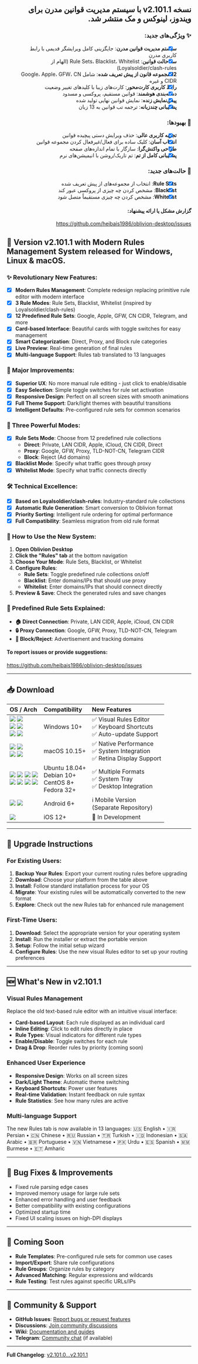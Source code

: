 <div dir="rtl">

## نسخه v2.101.1 با سیستم مدیریت قوانین مدرن برای ویندوز، لینوکس و مک منتشر شد.

### ✨ ویژگی‌های جدید:

- [x] **سیستم مدیریت قوانین مدرن**: جایگزینی کامل ویرایشگر قدیمی با رابط کاربری مدرن
- [x] **سه حالت قوانین**: Rule Sets، Blacklist، Whitelist (الهام از Loyalsoldier/clash-rules)
- [x] **12 مجموعه قانون از پیش تعریف شده**: شامل Google، Apple، GFW، CN CIDR و غیره
- [x] **رابط کاربری کارت‌محور**: کارت‌های زیبا با کلیدهای تغییر وضعیت
- [x] **دسته‌بندی هوشمند**: قوانین مستقیم، پروکسی و مسدود
- [x] **پیش‌نمایش زنده**: نمایش قوانین نهایی تولید شده
- [x] **پشتیبانی چندزبانه**: ترجمه تب قوانین به 13 زبان

### 🚀 بهبودها:

- [x] **تجربه کاربری عالی**: حذف ویرایش دستی پیچیده قوانین
- [x] **انتخاب آسان**: کلیک ساده برای فعال/غیرفعال کردن مجموعه قوانین
- [x] **طراحی واکنش‌گرا**: سازگار با تمام اندازه‌های صفحه
- [x] **پشتیبانی کامل از تم**: تم تاریک/روشن با انیمیشن‌های نرم

### 🎯 حالت‌های جدید:

- [x] **Rule Sets**: انتخاب از مجموعه‌های از پیش تعریف شده
- [x] **Blacklist**: مشخص کردن چه چیزی از پروکسی عبور کند
- [x] **Whitelist**: مشخص کردن چه چیزی مستقیماً متصل شود

#### گزارش مشکل یا ارائه پیشنهاد:

https://github.com/heibais1986/oblivion-desktop/issues

</div>

## 🎉 Version v2.101.1 with Modern Rules Management System released for Windows, Linux & macOS.

### ✨ Revolutionary New Features:

- [x] **Modern Rules Management**: Complete redesign replacing primitive rule editor with modern interface
- [x] **3 Rule Modes**: Rule Sets, Blacklist, Whitelist (inspired by Loyalsoldier/clash-rules)
- [x] **12 Predefined Rule Sets**: Google, Apple, GFW, CN CIDR, Telegram, and more
- [x] **Card-based Interface**: Beautiful cards with toggle switches for easy management
- [x] **Smart Categorization**: Direct, Proxy, and Block rule categories
- [x] **Live Preview**: Real-time generation of final rules
- [x] **Multi-language Support**: Rules tab translated to 13 languages

### 🚀 Major Improvements:

- [x] **Superior UX**: No more manual rule editing - just click to enable/disable
- [x] **Easy Selection**: Simple toggle switches for rule set activation
- [x] **Responsive Design**: Perfect on all screen sizes with smooth animations
- [x] **Full Theme Support**: Dark/light themes with beautiful transitions
- [x] **Intelligent Defaults**: Pre-configured rule sets for common scenarios

### 🎯 Three Powerful Modes:

- [x] **Rule Sets Mode**: Choose from 12 predefined rule collections
    - **Direct**: Private, LAN CIDR, Apple, iCloud, CN CIDR, Direct
    - **Proxy**: Google, GFW, Proxy, TLD-NOT-CN, Telegram CIDR
    - **Block**: Reject (Ad domains)
- [x] **Blacklist Mode**: Specify what traffic goes through proxy
- [x] **Whitelist Mode**: Specify what traffic connects directly

### 🛠️ Technical Excellence:

- [x] **Based on Loyalsoldier/clash-rules**: Industry-standard rule collections
- [x] **Automatic Rule Generation**: Smart conversion to Oblivion format
- [x] **Priority Sorting**: Intelligent rule ordering for optimal performance
- [x] **Full Compatibility**: Seamless migration from old rule format

### 📱 How to Use the New System:

1. **Open Oblivion Desktop**
2. **Click the "Rules" tab** at the bottom navigation
3. **Choose Your Mode**: Rule Sets, Blacklist, or Whitelist
4. **Configure Rules**:
    - **Rule Sets**: Toggle predefined rule collections on/off
    - **Blacklist**: Enter domains/IPs that should use proxy
    - **Whitelist**: Enter domains/IPs that should connect directly
5. **Preview & Save**: Check the generated rules and save changes

### 🎯 Predefined Rule Sets Explained:

- **🏠 Direct Connection**: Private, LAN CIDR, Apple, iCloud, CN CIDR
- **🔒 Proxy Connection**: Google, GFW, Proxy, TLD-NOT-CN, Telegram
- **🚫 Block/Reject**: Advertisement and tracking domains

#### To report issues or provide suggestions:

https://github.com/heibais1986/oblivion-desktop/issues

<hr />

## 📥 Download

<div align="left" id="download">
    <table>
        <thead align="left">
            <tr>
                <th>OS / Arch</th>
                <th>Compatibility</th>
                <th>New Features</th>
            </tr>
        </thead>
        <tbody align="left">
            <tr>
                <td>
                    <a href="https://github.com/heibais1986/oblivion-desktop/releases/download/v2.101.1/oblivion-desktop-win-x64.exe"><img src="https://img.shields.io/badge/Windows-Setup x64-0C88D8.svg?logo=gitforwindows"></a>
                    <a href="https://github.com/heibais1986/oblivion-desktop/releases/download/v2.101.1/oblivion-desktop-win-x64.zip"><img src="https://img.shields.io/badge/Windows-Portable x64-005AA8.svg?logo=gitforwindows"></a>
                    <br>
                    <a href="https://github.com/heibais1986/oblivion-desktop/releases/download/v2.101.1/oblivion-desktop-win-arm64.exe"><img src="https://img.shields.io/badge/Windows-Setup arm64-0C88D8.svg?logo=gitforwindows"></a>
                    <a href="https://github.com/heibais1986/oblivion-desktop/releases/download/v2.101.1/oblivion-desktop-win-arm64.zip"><img src="https://img.shields.io/badge/Windows-Portable arm64-005AA8.svg?logo=gitforwindows"></a>
                    <br>
                    <a href="https://github.com/heibais1986/oblivion-desktop/releases/download/v2.101.1/oblivion-desktop-win-ia32.exe"><img src="https://img.shields.io/badge/Windows-Setup x86-0C88D8.svg?logo=gitforwindows"></a>
                    <a href="https://github.com/heibais1986/oblivion-desktop/releases/download/v2.101.1/oblivion-desktop-win-ia32.zip"><img src="https://img.shields.io/badge/Windows-Portable x86-005AA8.svg?logo=gitforwindows"></a>
                </td>
                <td>
                    Windows 10+<br>
                </td>
                <td>
                    ✅ Visual Rules Editor<br>
                    ✅ Keyboard Shortcuts<br>
                    ✅ Auto-update Support
                </td>
            </tr>
            <tr>
                <td>
                    <a href="https://github.com/heibais1986/oblivion-desktop/releases/download/v2.101.1/oblivion-desktop-mac-arm64.dmg"><img src="https://img.shields.io/badge/macOS-DMG arm64-F0F0F1.svg?logo=apple"></a>
                    <a href="https://github.com/heibais1986/oblivion-desktop/releases/download/v2.101.1/oblivion-desktop-mac-arm64.zip"><img src="https://img.shields.io/badge/macOS-ZIP arm64-9e9e9e.svg?logo=apple" /></a><br>
                    <a href="https://github.com/heibais1986/oblivion-desktop/releases/download/v2.101.1/oblivion-desktop-mac-x64.dmg"><img src="https://img.shields.io/badge/macOS-DMG x64-F0F0F1.svg?logo=apple"></a>
                    <a href="https://github.com/heibais1986/oblivion-desktop/releases/download/v2.101.1/oblivion-desktop-mac-x64.zip"><img src="https://img.shields.io/badge/macOS-ZIP x64-9e9e9e.svg?logo=apple" /></a>
                </td>
                <td>macOS 10.15+</td>
                <td>
                    ✅ Native Performance<br>
                    ✅ System Integration<br>
                    ✅ Retina Display Support
                </td>
            </tr>
            <tr>
                <td>
                    <a href="https://github.com/heibais1986/oblivion-desktop/releases/download/v2.101.1/oblivion-desktop-linux-amd64.deb"><img src="https://img.shields.io/badge/Linux-DEB x64-DC470E.svg?logo=debian"></a>
                    <a href="https://github.com/heibais1986/oblivion-desktop/releases/download/v2.101.1/oblivion-desktop-linux-x86_64.rpm"><img src="https://img.shields.io/badge/Linux-RPM x64-01ABD2.svg?logo=redhat"></a>
                    <a href="https://github.com/heibais1986/oblivion-desktop/releases/download/v2.101.1/oblivion-desktop-linux-x64.tar.xz"><img src="https://img.shields.io/badge/Linux-tar.xz x64-EDC204.svg?logo=linux"></a>
                    <a href="https://github.com/heibais1986/oblivion-desktop/releases/download/v2.101.1/oblivion-desktop-linux-x86_64.AppImage"><img src="https://img.shields.io/badge/Linux-AppImage x64-bf7645.svg?logo=linux"></a>
                    <br>
                    <a href="https://github.com/heibais1986/oblivion-desktop/releases/download/v2.101.1/oblivion-desktop-linux-arm64.deb"><img src="https://img.shields.io/badge/Linux-DEB arm64-DC470E.svg?logo=debian"></a>
                    <a href="https://github.com/heibais1986/oblivion-desktop/releases/download/v2.101.1/oblivion-desktop-linux-aarch64.rpm"><img src="https://img.shields.io/badge/Linux-RPM arm64-01ABD2.svg?logo=redhat"></a>
                    <a href="https://github.com/heibais1986/oblivion-desktop/releases/download/v2.101.1/oblivion-desktop-linux-arm64.tar.xz"><img src="https://img.shields.io/badge/Linux-tar.xz arm64-EDC204.svg?logo=linux"></a>
                    <a href="https://github.com/heibais1986/oblivion-desktop/releases/download/v2.101.1/oblivion-desktop-linux-arm64.AppImage"><img src="https://img.shields.io/badge/Linux-AppImage arm64-bf7645.svg?logo=linux"></a>
                </td>
                <td>
                    Ubuntu 18.04+<br>
                    Debian 10+<br>
                    CentOS 8+<br>
                    Fedora 32+
                </td>
                <td>
                    ✅ Multiple Formats<br>
                    ✅ System Tray<br>
                    ✅ Desktop Integration
                </td>
            </tr>
            <tr>
                <td>
                    <a href="https://github.com/heibais1986/oblivion/releases/latest"><img src="https://img.shields.io/badge/Android-APK Universal-0d7365.svg?logo=android"></a>
                    <a href="https://play.google.com/store/apps/details?id=org.bepass.oblivion"><img src="https://img.shields.io/badge/Android-Google Play-044d29.svg?logo=googleplay"></a>
                </td>
                <td>Android 6+</td>
                <td>
                    ℹ️ Mobile Version<br>
                    (Separate Repository)
                </td>
            </tr>
            <tr>
                <td>
                    <img src="https://img.shields.io/badge/iOS-Coming Soon-pink.svg?logo=apple">
                </td>
                <td>iOS 12+</td>
                <td>
                    🚧 In Development
                </td>
            </tr>
        </tbody>
    </table>
</div>

---

## 🔄 Upgrade Instructions

### For Existing Users:

1. **Backup Your Rules**: Export your current routing rules before upgrading
2. **Download**: Choose your platform from the table above
3. **Install**: Follow standard installation process for your OS
4. **Migrate**: Your existing rules will be automatically converted to the new format
5. **Explore**: Check out the new Rules tab for enhanced rule management

### First-Time Users:

1. **Download**: Select the appropriate version for your operating system
2. **Install**: Run the installer or extract the portable version
3. **Setup**: Follow the initial setup wizard
4. **Configure Rules**: Use the new visual Rules editor to set up your routing preferences

---

## 🆕 What's New in v2.101.1

### Visual Rules Management

Replace the old text-based rule editor with an intuitive visual interface:

- **Card-based Layout**: Each rule displayed as an individual card
- **Inline Editing**: Click to edit rules directly in place
- **Rule Types**: Visual indicators for different rule types
- **Enable/Disable**: Toggle switches for each rule
- **Drag & Drop**: Reorder rules by priority (coming soon)

### Enhanced User Experience

- **Responsive Design**: Works on all screen sizes
- **Dark/Light Theme**: Automatic theme switching
- **Keyboard Shortcuts**: Power user features
- **Real-time Validation**: Instant feedback on rule syntax
- **Rule Statistics**: See how many rules are active

### Multi-language Support

The new Rules tab is now available in 13 languages:
🇺🇸 English • 🇮🇷 Persian • 🇨🇳 Chinese • 🇷🇺 Russian • 🇹🇷 Turkish • 🇮🇩 Indonesian • 🇸🇦 Arabic • 🇧🇷 Portuguese • 🇻🇳 Vietnamese • 🇵🇰 Urdu • 🇪🇸 Spanish • 🇲🇲 Burmese • 🇪🇹 Amharic

---

## 🐛 Bug Fixes & Improvements

- Fixed rule parsing edge cases
- Improved memory usage for large rule sets
- Enhanced error handling and user feedback
- Better compatibility with existing configurations
- Optimized startup time
- Fixed UI scaling issues on high-DPI displays

---

## 🔮 Coming Soon

- **Rule Templates**: Pre-configured rule sets for common use cases
- **Import/Export**: Share rule configurations
- **Rule Groups**: Organize rules by category
- **Advanced Matching**: Regular expressions and wildcards
- **Rule Testing**: Test rules against specific URLs/IPs

---

## 💬 Community & Support

- **GitHub Issues**: [Report bugs or request features](https://github.com/heibais1986/oblivion-desktop/issues)
- **Discussions**: [Join community discussions](https://github.com/heibais1986/oblivion-desktop/discussions)
- **Wiki**: [Documentation and guides](https://github.com/heibais1986/oblivion-desktop/wiki)
- **Telegram**: [Community chat](https://t.me/oblivion_community) (if available)

---

**Full Changelog**: [v2.101.0...v2.101.1](https://github.com/heibais1986/oblivion-desktop/compare/v2.101.0...v2.101.1)
